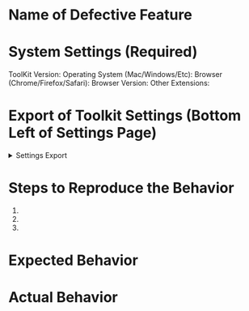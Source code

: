 <!-- Thank you for submitting a bug report! Please take the time to fill out every section of this form. Failure to complete any of these sections will result in us not being able to debug your issue and may result in us closing the report entirely. -->

# Name of Defective Feature


# System Settings (Required)
ToolKit Version:
Operating System (Mac/Windows/Etc):
Browser (Chrome/Firefox/Safari):
Browser Version:
Other Extensions:

# Export of Toolkit Settings (Bottom Left of Settings Page)
<details>
<summary>Settings Export</summary>

```

[paste settings here]

```
</details>

# Steps to Reproduce the Behavior
<!-- Please write down the steps necessary to reproduce the behavior you're seeing. Please be as thorough as possible. -->

1. ​
2. ​
3. ​

# Expected Behavior
<!-- What did you expect would happen after completing the steps? -->


# Actual Behavior
<!-- What actually happened after you completed the steps. -->
